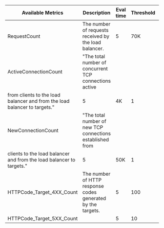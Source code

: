 
|         Available Metrics          |Description                                                                                                                        | Eval time  |     Threshold     |Period   |  Statistic       | 
|-------------------|------------------------------------------------------------------------------------------------------------------------|---|----------|---|---------| 
| RequestCount                                                               | The number of requests received by the load balancer.       | 5   | 70K | 1   | Sum | Yes | 
| ActiveConnectionCount                                                      | "The total number of concurrent TCP connections active      |     |     |     |     |     | 
| from  clients to the load balancer and from the load balancer to targets." | 5                                                           | 4K  | 1   | Sum | Yes |     | 
| NewConnectionCount                                                         | "The total number of new TCP connections established from   |     |     |     |     |     | 
|  clients to the load balancer and from the load balancer to targets."      | 5                                                           | 50K | 1   | Sum | Yes |     | 
| HTTPCode_Target_4XX_Count                                                  | The number of HTTP response codes generated by the targets. | 5   | 100 | 1   | Sum | Yes | 
| HTTPCode_Target_5XX_Count                                                  |                                                             | 5   | 10  | 1   | Sum | Yes | 
